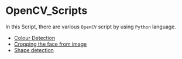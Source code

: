# OpenCV_Scripts
In this Script, there are various `OpenCV` script by using `Python` language.
- [Colour Detection](./Colour%20Detection)
- [Cropping the face from image](./Cropping%20face%20from%20image)
- [Shape detection](https://github.com/ShubhamGupta577/OpenCV_Scripts/tree/main/Shape%20Detection)
